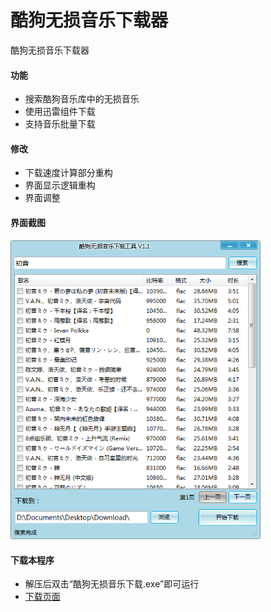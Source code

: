 # 酷狗无损音乐下载器
酷狗无损音乐下载器

#### 功能
* 搜索酷狗音乐库中的无损音乐
* 使用迅雷组件下载
* 支持音乐批量下载

#### 修改
* 下载速度计算部分重构
* 界面显示逻辑重构
* 界面调整

#### 界面截图
<img src="/img.png" width=400 />

#### 下载本程序
* 解压后双击“酷狗无损音乐下载.exe”即可运行
* [下载页面](https://github.com/C-Li/KugouDownloader/releases/)

